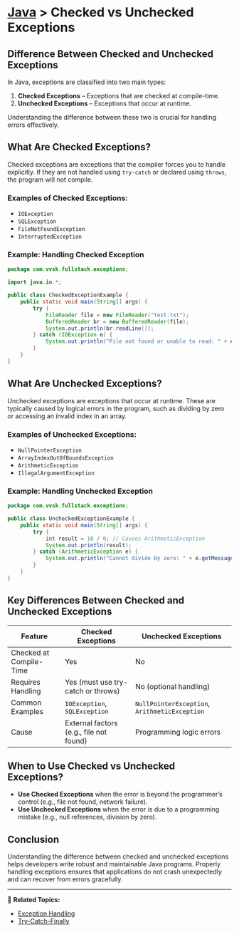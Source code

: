 # [Java](../) > Checked vs Unchecked Exceptions

## Difference Between Checked and Unchecked Exceptions
In Java, exceptions are classified into two main types:
1. **Checked Exceptions** – Exceptions that are checked at compile-time.
2. **Unchecked Exceptions** – Exceptions that occur at runtime.

Understanding the difference between these two is crucial for handling errors effectively.

## What Are Checked Exceptions?
Checked exceptions are exceptions that the compiler forces you to handle explicitly. If they are not handled using `try-catch` or declared using `throws`, the program will not compile.

### Examples of Checked Exceptions:
- `IOException`
- `SQLException`
- `FileNotFoundException`
- `InterruptedException`

### Example: Handling Checked Exception
```java
package com.vvsk.fullstack.exceptions;

import java.io.*;

public class CheckedExceptionExample {
    public static void main(String[] args) {
        try {
            FileReader file = new FileReader("test.txt");
            BufferedReader br = new BufferedReader(file);
            System.out.println(br.readLine());
        } catch (IOException e) {
            System.out.println("File not found or unable to read: " + e.getMessage());
        }
    }
}
```

## What Are Unchecked Exceptions?
Unchecked exceptions are exceptions that occur at runtime. These are typically caused by logical errors in the program, such as dividing by zero or accessing an invalid index in an array.

### Examples of Unchecked Exceptions:
- `NullPointerException`
- `ArrayIndexOutOfBoundsException`
- `ArithmeticException`
- `IllegalArgumentException`

### Example: Handling Unchecked Exception
```java
package com.vvsk.fullstack.exceptions;

public class UncheckedExceptionExample {
    public static void main(String[] args) {
        try {
            int result = 10 / 0; // Causes ArithmeticException
            System.out.println(result);
        } catch (ArithmeticException e) {
            System.out.println("Cannot divide by zero: " + e.getMessage());
        }
    }
}
```

## Key Differences Between Checked and Unchecked Exceptions
| Feature            | Checked Exceptions | Unchecked Exceptions |
|-------------------|------------------|------------------|
| Checked at Compile-Time | Yes | No |
| Requires Handling | Yes (must use try-catch or throws) | No (optional handling) |
| Common Examples | `IOException`, `SQLException` | `NullPointerException`, `ArithmeticException` |
| Cause | External factors (e.g., file not found) | Programming logic errors |

## When to Use Checked vs Unchecked Exceptions?
- **Use Checked Exceptions** when the error is beyond the programmer’s control (e.g., file not found, network failure).
- **Use Unchecked Exceptions** when the error is due to a programming mistake (e.g., null references, division by zero).

## Conclusion
Understanding the difference between checked and unchecked exceptions helps developers write robust and maintainable Java programs. Properly handling exceptions ensures that applications do not crash unexpectedly and can recover from errors gracefully.

---

🔗 **Related Topics:**
- [Exception Handling](../exception-handling/)
- [Try-Catch-Finally](../try-catch-finally/)

